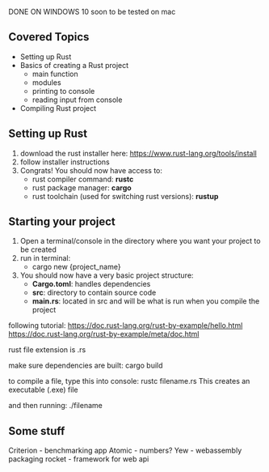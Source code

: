 DONE ON WINDOWS 10
soon to be tested on mac

## Covered Topics
- Setting up Rust
- Basics of creating a Rust project
    - main function
    - modules
    - printing to console
    - reading input from console
- Compiling Rust project

## Setting up Rust
1. download the rust installer here:
https://www.rust-lang.org/tools/install
2. follow installer instructions
3. Congrats! You should now have access to:
    - rust compiler command: **rustc**
    - rust package manager: **cargo**
    - rust toolchain (used for switching rust versions): **rustup**

## Starting your project
1. Open a terminal/console in the directory where you want your project to be created
2. run in terminal:
    - cargo new {project_name}
3. You should now have a very basic project structure:
    - **Cargo.toml**: handles dependencies
    - **src**: directory to contain source code
    - **main.rs**: located in src and will be what is run when you compile the project

following tutorial:
https://doc.rust-lang.org/rust-by-example/hello.html
https://doc.rust-lang.org/rust-by-example/meta/doc.html

rust file extension is .rs

make sure dependencies are built: cargo build

to compile a file, type this into console:
rustc filename.rs
This creates an executable (.exe) file


and then running:
./filename



## Some stuff
Criterion - benchmarking app
Atomic - numbers?
Yew - webassembly packaging
rocket - framework for web api
